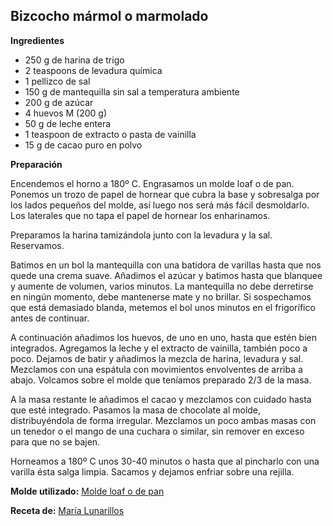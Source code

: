 ## Bizcocho mármol o marmolado

**Ingredientes**

- 250 g de harina de trigo
- 2 teaspoons de levadura química
- 1 pellizco de sal
- 150 g de mantequilla sin sal a temperatura ambiente
- 200 g de azúcar
- 4 huevos M (200 g)
- 50 g de leche entera
- 1 teaspoon de extracto o pasta de vainilla
- 15 g de cacao puro en polvo 

**Preparación**

Encendemos el horno a 180º C. Engrasamos un molde loaf o de pan. Ponemos un trozo de papel de hornear que cubra la base y sobresalga por los lados pequeños del molde, así luego nos será más fácil desmoldarlo. Los laterales que no tapa el papel de hornear los enharinamos. 

Preparamos la harina tamizándola junto con la levadura y la sal. Reservamos.

Batimos en un bol la mantequilla con una batidora de varillas hasta que nos quede una crema suave. Añadimos el azúcar y batimos hasta que blanquee y aumente de volumen, varios minutos. La mantequilla no debe derretirse en ningún momento, debe mantenerse mate y no brillar. Si sospechamos que está demasiado blanda, metemos el bol unos minutos en el frigorífico antes de continuar.

A continuación añadimos los huevos, de uno en uno, hasta que estén bien integrados. Agregamos la leche y el extracto de vainilla, también poco a poco. Dejamos de batir y añadimos la mezcla de harina, levadura y sal. Mezclamos con una espátula con movimientos envolventes de arriba a abajo. Volcamos sobre el molde que teníamos preparado 2/3 de la masa. 

A la masa restante le añadimos el cacao y mezclamos con cuidado hasta que esté integrado. Pasamos la masa de chocolate al molde, distribuyéndola de forma irregular. Mezclamos un poco ambas masas con un tenedor o el mango de una cuchara o similar, sin remover en exceso para que no se bajen.

Horneamos a 180º C unos 30-40 minutos o hasta que al pincharlo con una varilla ésta salga limpia. Sacamos y dejamos enfriar sobre una rejilla.

**Molde utilizado:** [Molde loaf o de pan](../../moldes-y-utensilios.md)

**Receta de:** [María Lunarillos](https://www.marialunarillos.com/blog/2014/10/receta-de-bizcocho-marmol-o-marmolado.html)
